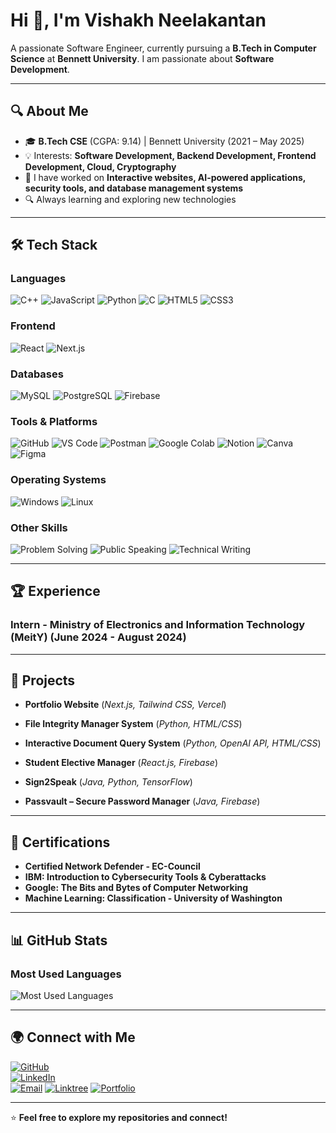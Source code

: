 # Hi 👋, I'm Vishakh Neelakantan  

A passionate Software Engineer, currently pursuing a **B.Tech in Computer Science** at **Bennett University**. I am passionate about **Software Development**.  

---

## 🔍 About Me  

- 🎓 **B.Tech CSE** (CGPA: 9.14) | Bennett University (2021 – May 2025)  
- 💡 Interests: **Software Development, Backend Development, Frontend Development, Cloud, Cryptography**  
- 🚀 I have worked on **Interactive websites, AI-powered applications, security tools, and database management systems**  
- 🔍 Always learning and exploring new technologies  

---

## 🛠️ Tech Stack  

### **Languages**
![C++](https://img.shields.io/badge/C%2B%2B-00599C?style=for-the-badge&logo=c%2B%2B&logoColor=white)
![JavaScript](https://img.shields.io/badge/JavaScript-F7DF1E?style=for-the-badge&logo=javascript&logoColor=black)
![Python](https://img.shields.io/badge/Python-3776AB?style=for-the-badge&logo=python&logoColor=white)
![C](https://img.shields.io/badge/C-00599C?style=for-the-badge&logo=c&logoColor=white)
![HTML5](https://img.shields.io/badge/HTML5-E34F26?style=for-the-badge&logo=html5&logoColor=white)
![CSS3](https://img.shields.io/badge/CSS3-1572B6?style=for-the-badge&logo=css3&logoColor=white)

### **Frontend**
![React](https://img.shields.io/badge/React-20232A?style=for-the-badge&logo=react&logoColor=61DAFB)
![Next.js](https://img.shields.io/badge/Next.js-000000?style=for-the-badge&logo=next.js&logoColor=white)

### **Databases**
![MySQL](https://img.shields.io/badge/MySQL-4479A1?style=for-the-badge&logo=mysql&logoColor=white)
![PostgreSQL](https://img.shields.io/badge/PostgreSQL-316192?style=for-the-badge&logo=postgresql&logoColor=white)
![Firebase](https://img.shields.io/badge/Firebase-FFCA28?style=for-the-badge&logo=firebase&logoColor=black)

### **Tools & Platforms**
![GitHub](https://img.shields.io/badge/GitHub-181717?style=for-the-badge&logo=github&logoColor=white)
![VS Code](https://img.shields.io/badge/VS%20Code-007ACC?style=for-the-badge&logo=visualstudiocode&logoColor=white)
![Postman](https://img.shields.io/badge/Postman-FF6C37?style=for-the-badge&logo=postman&logoColor=white)
![Google Colab](https://img.shields.io/badge/Google%20Colab-F9AB00?style=for-the-badge&logo=googlecolab&logoColor=black)
![Notion](https://img.shields.io/badge/Notion-000000?style=for-the-badge&logo=notion&logoColor=white)
![Canva](https://img.shields.io/badge/Canva-00C4CC?style=for-the-badge&logo=canva&logoColor=white)
![Figma](https://img.shields.io/badge/Figma-F24E1E?style=for-the-badge&logo=figma&logoColor=white)

### **Operating Systems**
![Windows](https://img.shields.io/badge/Windows-0078D6?style=for-the-badge&logo=windows&logoColor=white)
![Linux](https://img.shields.io/badge/Linux-FCC624?style=for-the-badge&logo=linux&logoColor=black)

### **Other Skills**
![Problem Solving](https://img.shields.io/badge/Problem%20Solving-brightgreen?style=for-the-badge)
![Public Speaking](https://img.shields.io/badge/Public%20Speaking-blue?style=for-the-badge)
![Technical Writing](https://img.shields.io/badge/Technical%20Writing-purple?style=for-the-badge)


---

## 🏆 Experience  

### **Intern - Ministry of Electronics and Information Technology (MeitY)**  (June 2024 - August 2024)
  
---

## 🚀 Projects  

- **Portfolio Website** (*Next.js, Tailwind CSS, Vercel*)

- **File Integrity Manager System** (*Python, HTML/CSS*)    

- **Interactive Document Query System** (*Python, OpenAI API, HTML/CSS*)   

- **Student Elective Manager** (*React.js, Firebase*)    

- **Sign2Speak** (*Java, Python, TensorFlow*)   

- **Passvault – Secure Password Manager** (*Java, Firebase*)   

---

## 📜 Certifications  

- **Certified Network Defender - EC-Council**  
- **IBM: Introduction to Cybersecurity Tools & Cyberattacks** 
- **Google: The Bits and Bytes of Computer Networking**  
- **Machine Learning: Classification - University of Washington**  

---
## 📊 GitHub Stats
### Most Used Languages

![Most Used Languages](https://github-readme-stats.vercel.app/api/top-langs/?username=Vishakh-Neelakantan&layout=compact&langs_count=6&theme=dark)

---

## 🌍 Connect with Me  

[![GitHub](https://img.shields.io/badge/GitHub-100000?style=for-the-badge&logo=github)](https://github.com/Vishakh-Neelakantan)  
[![LinkedIn](https://img.shields.io/badge/LinkedIn-0077B5?style=for-the-badge&logo=linkedin)](https://www.linkedin.com/in/vishakh-neelakantan/)  
[![Email](https://img.shields.io/badge/Email-D14836?style=for-the-badge&logo=gmail&logoColor=white)](mailto:vishakhneelakantan@gmail.com)
[![Linktree](https://img.shields.io/badge/Linktree-43E660?style=for-the-badge&logo=linktree&logoColor=white)](https://linktr.ee/nvishakh)
[![Portfolio](https://img.shields.io/badge/Portfolio-000?style=for-the-badge&logo=react&logoColor=white)]([https://yourportfolio.com](https://vishakhn.vercel.app/))

---

⭐ **Feel free to explore my repositories and connect!**  
